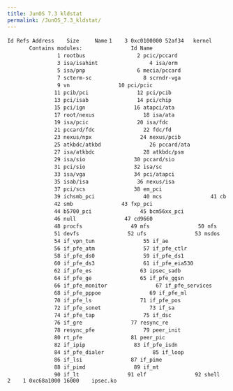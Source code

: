 ```yaml
---
title: JunOS 7.3 kldstat
permalink: /JunOS_7.3_kldstat/
---
```


`Id Refs Address    Size     Name`
`1    3 0xc0100000 52af34   kernel`
`       Contains modules:`
`               Id Name`
`                1 rootbus`
`                2 pcic/pccard`
`                3 isa/isahint`
`                4 isa/orm`
`                5 isa/pnp`
`                6 mecia/pccard`
`                7 scterm-sc`
`                8 scrndr-vga`
`                9 vn`
`               10 pci/pcic`
`               11 pcib/pci`
`               12 pci/pcib`
`               13 pci/isab`
`               14 pci/chip`
`               15 pci/ign`
`               16 atapci/ata`
`               17 root/nexus`
`               18 isa/ata`
`               19 isa/pcic`
`               20 isa/fdc`
`               21 pccard/fdc`
`               22 fdc/fd`
`               23 nexus/npx`
`               24 nexus/pcib`
`               25 atkbdc/atkbd`
`               26 pccard/ata`
`               27 isa/atkbdc`
`               28 atkbdc/psm`
`               29 isa/sio`
`               30 pccard/sio`
`               31 pci/sio`
`               32 isa/sc`
`               33 isa/vga`
`               34 pci/atapci`
`               35 isab/isa`
`               36 nexus/isa`
`               37 pci/scs`
`               38 em_pci`
`               39 ichsmb_pci`
`               40 mcs`
`               41 cb`
`               42 smb`
`               43 fxp_pci`
`               44 b5700_pci`
`               45 bcm56xx_pci`
`               46 null`
`               47 cd9660`
`               48 procfs`
`               49 mfs`
`               50 nfs`
`               51 devfs`
`               52 ufs`
`               53 msdos`
`               54 if_vpn_tun`
`               55 if_ae`
`               56 if_pfe_atm`
`               57 if_pfe_ctlr`
`               58 if_pfe_ds0`
`               59 if_pfe_ds1`
`               60 if_pfe_ds3`
`               61 if_pfe_eia530`
`               62 if_pfe_es`
`               63 ipsec_sadb`
`               64 if_pfe_ge`
`               65 if_pfe_ggsn`
`               66 if_pfe_monitor`
`               67 if_pfe_services`
`               68 if_pfe_pppoe`
`               69 if_pfe_ml`
`               70 if_pfe_ls`
`               71 if_pfe_pos`
`               72 if_pfe_sonet`
`               73 if_sa`
`               74 if_pfe_tap`
`               75 if_dsc`
`               76 if_gre`
`               77 resync_re`
`               78 resync_pfe`
`               79 peer_init`
`               80 rt_pfe`
`               81 peer_pic`
`               82 if_ipip`
`               83 if_pfe_isdn`
`               84 if_pfe_dialer`
`               85 if_loop`
`               86 if_lsi`
`               87 if_pime`
`               88 if_pimd`
`               89 if_mt`
`               90 if_lt`
`               91 elf`
`               92 shell`
`2    1 0xc68a1000 16000    ipsec.ko`